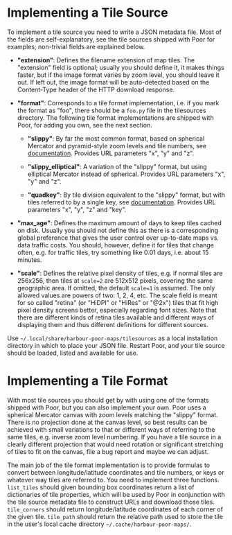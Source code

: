 Implementing a Tile Source
==========================

To implement a tile source you need to write a JSON metadata file. Most
of the fields are self-explanatory, see the tile sources shipped with
Poor for examples; non-trivial fields are explained below.

 * **"extension"**: Defines the filename extension of map tiles. The
   "extension" field is optional; usually you should define it, it makes
   things faster, but if the image format varies by zoom level, you
   should leave it out. If left out, the image format will be
   auto-detected based on the Content-Type header of the HTTP download
   response.

 * **"format"**: Corresponds to a tile format implementation, i.e. if
   you mark the format as "foo", there should be a `foo.py` file in the
   tilesources directory. The following tile format implementations are
   shipped with Poor, for adding you own, see the next section.

   - **"slippy"**: By far the most common format, based on spherical
     Mercator and pyramid-style zoom levels and tile numbers, see
     [documentation][1]. Provides URL parameters "x", "y" and "z".

   - **"slippy_elliptical"**: A variation of the "slippy" format, but
     using elliptical Mercator instead of spherical. Provides URL
     parameters "x", "y" and "z".

   - **"quadkey"**: By tile division equivalent to the "slippy" format,
     but with tiles referred to by a single key, see [documentation][2].
     Provides URL parameters "x", "y", "z" and "key".

 * **"max_age"**: Defines the maximum amount of days to keep tiles
   cached on disk. Usually you should not define this as there is a
   corresponding global preference that gives the user control over
   up-to-date maps vs. data traffic costs. You should, however, define
   it for tiles that change often, e.g. for traffic tiles, try something
   like 0.01 days, i.e. about 15 minutes.

 * **"scale"**: Defines the relative pixel density of tiles, e.g. if
   normal tiles are 256x256, then tiles at `scale=2` are 512x512 pixels,
   covering the same geographic area. If omitted, the default `scale=1`
   is assumed. The only allowed values are powers of two: 1, 2, 4, etc.
   The scale field is meant for so called "retina" (or "HiDPI" or
   "HiRes" or "@2x") tiles that fit high pixel density screens better,
   especially regarding font sizes. Note that there are different kinds
   of retina tiles available and different ways of displaying them and
   thus different definitions for different sources.

 [1]: http://wiki.openstreetmap.org/wiki/Slippy_map_tilenames
 [2]: http://msdn.microsoft.com/en-us/library/bb259689.aspx

Use `~/.local/share/harbour-poor-maps/tilesources` as a local
installation directory in which to place your JSON file. Restart Poor,
and your tile source should be loaded, listed and available for use.

Implementing a Tile Format
==========================

With most tile sources you should get by with using one of the formats
shipped with Poor, but you can also implement your own. Poor uses a
spherical Mercator canvas with zoom levels matching the "slippy" format.
There is no projection done at the canvas level, so best results can be
achieved with small variations to that or different ways of referring to
the same tiles, e.g. inverse zoom level numbering. If you have a
tile source in a clearly different projection that would need rotation
or significant stretching of tiles to fit on the canvas, file
a bug report and maybe we can adjust.

The main job of the tile format implementation is to provide formulas
to convert between longitude/latitude coordinates and tile numbers,
or keys or whatever way tiles are referred to. You need to implement
three functions. `list_tiles` should given bounding box coordinates
return a list of dictionaries of tile properties, which will be used
by Poor in conjunction with the tile source metadata file to construct
URLs and download those tiles. `tile_corners` should return
longitude/latitude coordinates of each corner of the given tile.
`tile_path` should return the relative path used to store the tile
in the user's local cache directory `~/.cache/harbour-poor-maps/`.
